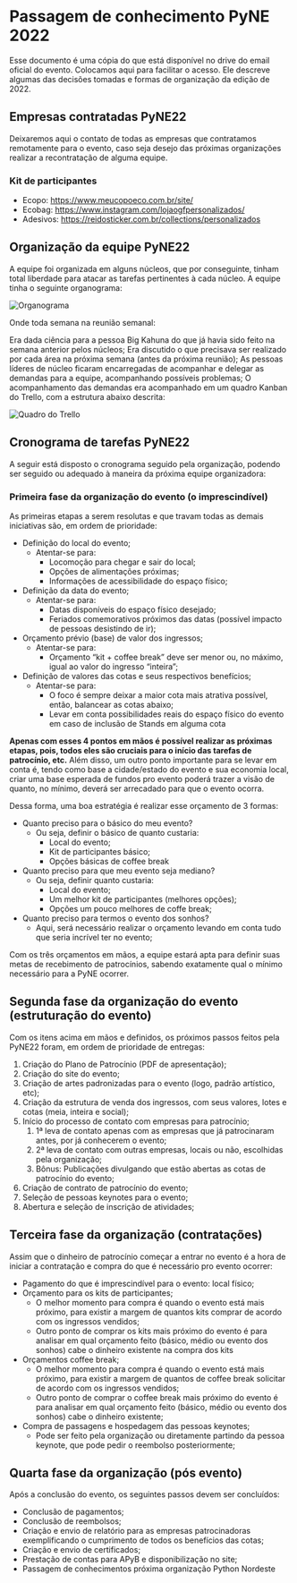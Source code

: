 # Passagem de conhecimento PyNE 2022
Esse documento é uma cópia do que está disponível no drive do email oficial do evento. Colocamos aqui para facilitar o acesso.
Ele descreve algumas das decisões tomadas e formas de organização da edição de 2022.

## Empresas contratadas PyNE22
Deixaremos aqui o contato de todas as empresas que contratamos remotamente para o evento, caso seja desejo das próximas organizações realizar a recontratação de alguma equipe.

### Kit de participantes

- Ecopo: https://www.meucopoeco.com.br/site/
- Ecobag: https://www.instagram.com/lojaogfpersonalizados/
- Adesivos: https://reidosticker.com.br/collections/personalizados

## Organização da equipe PyNE22
A equipe foi organizada em alguns núcleos, que por conseguinte, tinham total liberdade para atacar as tarefas pertinentes à cada núcleo.
A equipe tinha o seguinte organograma:

![Organograma](https://myoctocat.com/assets/images/base-octocat.svg)

Onde toda semana na reunião semanal: 

Era dada ciência para a pessoa Big Kahuna do que já havia sido feito na semana anterior pelos núcleos;
Era discutido o que precisava ser realizado por cada área na próxima semana (antes da próxima reunião);
As pessoas líderes de núcleo ficaram encarregadas de acompanhar e delegar as demandas para a equipe, acompanhando possíveis problemas;
O acompanhamento das demandas era acompanhado em um quadro Kanban do Trello, com a estrutura abaixo descrita:

![Quadro do Trello](https://myoctocat.com/assets/images/base-octocat.svg)

## Cronograma de tarefas PyNE22
A seguir está disposto o cronograma seguido pela organização, podendo ser seguido ou adequado à maneira da próxima equipe organizadora:

### Primeira fase da organização do evento (o imprescindível)

As primeiras etapas a serem resolutas e que travam todas as demais iniciativas são, em ordem de prioridade:
- Definição do local do evento;
  - Atentar-se para:
    - Locomoção para chegar e sair do local;
    - Opções de alimentações próximas;
    - Informações de acessibilidade do espaço físico;
- Definição da data do evento;
  - Atentar-se para:
    - Datas disponíveis do espaço físico desejado;
    - Feriados comemorativos próximos das datas (possível impacto de pessoas desistindo de ir);
- Orçamento prévio (base) de valor dos ingressos;
  - Atentar-se para:
    - Orçamento “kit + coffee break” deve ser menor ou, no máximo, igual ao valor do ingresso “inteira”;
- Definição de valores das cotas e seus respectivos benefícios;
  - Atentar-se para:
    - O foco é sempre deixar a maior cota mais atrativa possível, então, balancear as cotas abaixo;
    - Levar em conta possibilidades reais do espaço físico do evento em caso de inclusão de Stands em alguma cota

**Apenas com esses 4 pontos em mãos é possível realizar as próximas etapas, pois, todos eles são cruciais para o início das tarefas de patrocínio, etc.**
Além disso, um outro ponto importante para se levar em conta é, tendo como base a cidade/estado do evento e sua economia local, criar uma base esperada de fundos pro evento poderá trazer a visão de quanto, no mínimo, deverá ser arrecadado para que o evento ocorra. 

Dessa forma, uma boa estratégia é realizar esse orçamento de 3 formas:

- Quanto preciso para o básico do meu evento?
  - Ou seja, definir o básico de quanto custaria:
    - Local do evento;
    - Kit de participantes básico;
    - Opções básicas de coffee break
- Quanto preciso para que meu evento seja mediano?
  - Ou seja, definir quanto custaria:
    - Local do evento;
    - Um melhor kit de participantes (melhores opções);
    - Opções um pouco melhores de coffe break;
- Quanto preciso para termos o evento dos sonhos?
  - Aqui, será necessário realizar o orçamento levando em conta tudo que seria incrível ter no evento;

Com os três orçamentos em mãos, a equipe estará apta para definir suas metas de recebimento de patrocínios, sabendo exatamente qual o mínimo necessário para a PyNE ocorrer.

## Segunda fase da organização do evento (estruturação do evento)

Com os itens acima em mãos e definidos, os próximos passos feitos pela PyNE22 foram, em ordem de prioridade de entregas: 
1. Criação do Plano de Patrocínio (PDF de apresentação);
1. Criação do site do evento;
1. Criação de artes padronizadas para o evento (logo, padrão artístico, etc);
1. Criação da estrutura de venda dos ingressos, com seus valores, lotes e cotas (meia, inteira e social);
1. Início do processo de contato com empresas para patrocínio;
    1. 1ª leva de contato apenas com as empresas que já patrocinaram antes, por já conhecerem o evento;
    1. 2ª leva de contato com outras empresas, locais ou não, escolhidas pela organização;
    1. Bônus: Publicações divulgando que estão abertas as cotas de patrocínio do evento;
1. Criação de contrato de patrocínio do evento;
1. Seleção de pessoas keynotes para o evento;
1. Abertura e seleção de inscrição de atividades;

## Terceira fase da organização (contratações)

Assim que o dinheiro de patrocínio começar a entrar no evento é a hora de iniciar a contratação e compra do que é necessário pro evento ocorrer:

- Pagamento do que é imprescindível para o evento: local físico;
- Orçamento para os kits de participantes;
  - O melhor momento para compra é quando o evento está mais próximo, para existir a margem de quantos kits comprar de acordo com os ingressos vendidos;
  - Outro ponto de comprar os kits mais próximo do evento é para analisar em qual orçamento feito (básico, médio ou evento dos sonhos) cabe o dinheiro existente na compra dos kits
- Orçamentos coffee break;
  - O melhor momento para compra é quando o evento está mais próximo, para existir a margem de quantos de coffee break solicitar de acordo com os ingressos vendidos;
  - Outro ponto de comprar o coffee break mais próximo do evento é para analisar em qual orçamento feito (básico, médio ou evento dos sonhos) cabe o dinheiro existente;
- Compra de passagens e hospedagem das pessoas keynotes;
  - Pode ser feito pela organização ou diretamente partindo da pessoa keynote, que pode pedir o reembolso posteriormente;

## Quarta fase da organização (pós evento)
Após a conclusão do evento, os seguintes passos devem ser concluídos:

- Conclusão de pagamentos;
- Conclusão de reembolsos;
- Criação e envio de relatório para as empresas patrocinadoras exemplificando o cumprimento de todos os benefícios das cotas;
- Criação e envio de certificados;
- Prestação de contas para APyB e disponibilização no site;
- Passagem de conhecimentos próxima organização Python Nordeste
